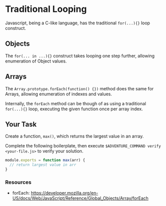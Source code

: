 # Traditional Looping

Javascript, being a C-like language, has the traditional `for(...){}` loop construct.

## Objects

The `for(... in ...){}` construct takes looping one step further, allowing enumeration of Object values.

## Arrays

The `Array.prototype.forEach(function() {})` method does the same for Arrays, allowing enumeration of indexes and values.

Internally, the `forEach` method can be though of as using a traditional `for(...){}` loop, executing the given function once per array index.

## Your Task

Create a function, `max()`, which returns the largest value in an array.

Complete the following boilerplate, then execute `$ADVENTURE_COMMAND verify <your-file.js>` to verify your solution.

```js
module.exports = function max(arr) {
  // return largest value in arr
}
```

### Resources

 * forEach: https://developer.mozilla.org/en-US/docs/Web/JavaScript/Reference/Global_Objects/Array/forEach
